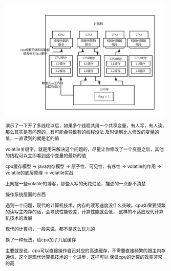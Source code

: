 
![](02_cpu缓存模型.png)

演示了一下开了多线程以后，如果多个线程共用一个共享变量，有人写，有人读，那么其实是有问题的，有可能会导致有的线程没法
及时读到比人修改的变量的值，一直读到的就是老的值

volatile关键字，就是用来解决这个问题的，尽量让你修改了一个变量之后，其他的线程可以立即看到这个变量的最新的值

cpu缓存模型 -> java内存模型 -> 原子性、可见性、有序性 -> volatile的作用 -> volatile的底层原理 -> volatile实战

上网搜一些volatile的博客，那些人写的天花烂坠，描述的一点都不清楚

操作系统层面的东西

遇到一个问题，现代的计算机技术，内存的读写速度没什么突破，cpu如果要频繁的读写主内存的话，会导致性能较差，计算性能就会低，
这样的不适应现代计算机技术的发展

现代的计算机，一般来说，都不是这么玩儿的

换了一种玩法，给cpu加了几层缓存

主要就是说，cpu可以直接操作自己对应的高速缓存，不需要直接频繁的跟主内存通信，这个是现代计算机技术的一个进步，这样可以
保证cpu的计算的效率非常的高
